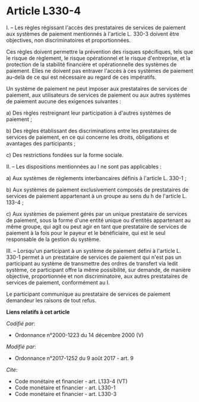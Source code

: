 # Article L330-4

I. – Les règles régissant l'accès des prestataires de services de paiement aux systèmes de paiement mentionnés à l'article L.
330-3 doivent être objectives, non discriminatoires et proportionnées.

Ces règles doivent permettre la prévention des risques spécifiques, tels que le risque de règlement, le risque opérationnel
et le risque d'entreprise, et la protection de la stabilité financière et opérationnelle des systèmes de paiement. Elles ne
doivent pas entraver l'accès à ces systèmes de paiement au-delà de ce qui est nécessaire au regard de ces impératifs.

Un système de paiement ne peut imposer aux prestataires de services de paiement, aux utilisateurs de services de paiement ou
aux autres systèmes de paiement aucune des exigences suivantes :

a) Des règles restreignant leur participation à d'autres systèmes de paiement ;

b) Des règles établissant des discriminations entre les prestataires de services de paiement, en ce qui concerne les droits,
obligations et avantages des participants ;

c) Des restrictions fondées sur la forme sociale.

II. – Les dispositions mentionnées au I ne sont pas applicables :

a) Aux systèmes de règlements interbancaires définis à l'article L. 330-1 ;

b) Aux systèmes de paiement exclusivement composés de prestataires de services de paiement appartenant à un groupe au sens du
h de l'article L. 133-4 ;

c) Aux systèmes de paiement gérés par un unique prestataire de services de paiement, sous la forme d'une entité unique ou
d'entités appartenant au même groupe, qui agit ou peut agir en tant que prestataire de services de paiement à la fois pour le
payeur et le bénéficiaire, qui est le seul responsable de la gestion du système.

III. – Lorsqu'un participant à un système de paiement défini à l'article L. 330-1 permet à un prestataire de services de
paiement qui n'est pas un participant au système de transmettre des ordres de transfert via ledit système, ce participant
offre la même possibilité, sur demande, de manière objective, proportionnée et non discriminatoire, aux autres prestataires
de services de paiement, conformément au I.

Le participant communique au prestataire de services de paiement demandeur les raisons de tout refus.

**Liens relatifs à cet article**

_Codifié par_:

  - Ordonnance n°2000-1223 du 14 décembre 2000 (V)

_Modifié par_:

  - Ordonnance n°2017-1252 du 9 août 2017 - art. 9

_Cite_:

  - Code monétaire et financier - art. L133-4 (VT)
  - Code monétaire et financier - art. L330-1
  - Code monétaire et financier - art. L330-3
